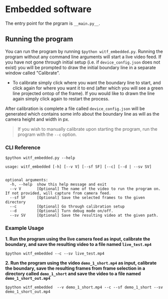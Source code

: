 # Embedded software

The entry point for the prgram is `__main.py__`. 
  
## Running the program
You can run the program by running `$python witf_embedded.py`. Running the program without any command line arguments will start a live video feed.
If you have not gone through initial setup (i.e. if `device_config.json` does not exist) you will be prompted to draw the initial boundary line in a separate window called "Calibrate".
- To calibrate simply click where you want the boundary line to start, and click again for where you want it to end (after which you will see a green line projected ontop of the frame).
If you would like to drawn the line again simply click again to restart the process. 

After calibration is complete a file called `device_config.json` will be generated which contains some info about the boundary line as will as the camera height and width in px. 
> If you wish to manually calibrate upon starting the program, run the program with the `--c` option.
  
### CLI Reference 
`$python witf_embedded.py --help`

```
usage: witf_embedded [-h] [--v V] [--sf SF] [--c] [--d | --sv SV]


optional arguments:
  -h, --help  show this help message and exit
  --v V       [Optional] The name of the video to run the program on. If not provided, will capture from camera feed.
  --sf SF     [Optional] Save the selected frames to the given directory
  --c         [Optional] Go through calibration setup
  --d         [Optional] Turn debug mode on/off.
  --sv SV     [Optional] Save the resulting video at the given path.
  ```
  
### Example Usage
**1. Run the program using the live camera feed as input, calibrate the boundary, and save the resulting video to a file named `live_test.mp4`**
```
$python witf_embedded --c --sv live_test.mp4
```
  
**2. Run the program using the video `demo_1_short.mp4` as input, calibrate the boundary, save the resulting frames from frame selection in a directory called `demo_1_short` and save the video to a file named `demo_1_short_out.mp4`**
```
$python witf_embedded  --v demo_1_short.mp4 --c --sf demo_1_short --sv demo_1_short_out.mp4 
```
